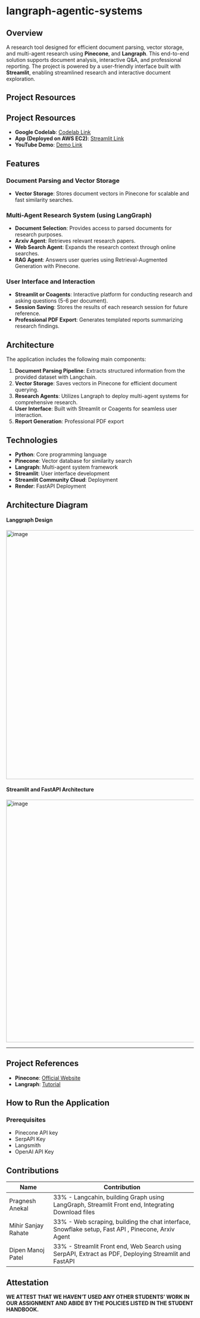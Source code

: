 # langraph-agentic-systems

## Overview

A research tool designed for efficient document parsing, vector storage, and multi-agent research using **Pinecone**, and **Langraph**. This end-to-end solution supports document analysis, interactive Q&A, and professional reporting. The project is powered by a user-friendly interface built with **Streamlit**, enabling streamlined research and interactive document exploration.

## Project Resources

## Project Resources

- **Google Codelab**: [Codelab Link](https://codelabs-preview.appspot.com/?file_id=1RTV20Xej59ySxaFmxgqvitRgzysof5FE8yfH0pOItho#0)
- **App (Deployed on AWS EC2)**: [Streamlit Link](https://advancedatasciencfinal-nf555lufcam9hcdq6xsee5.streamlit.app/)
- **YouTube Demo**: [Demo Link](https://youtu.be/gAQGwBde1qs)

## Features

### Document Parsing and Vector Storage

- **Vector Storage**: Stores document vectors in Pinecone for scalable and fast similarity searches.

### Multi-Agent Research System (using LangGraph)

- **Document Selection**: Provides access to parsed documents for research purposes.
- **Arxiv Agent**: Retrieves relevant research papers.
- **Web Search Agent**: Expands the research context through online searches.
- **RAG Agent**: Answers user queries using Retrieval-Augmented Generation with Pinecone.

### User Interface and Interaction

- **Streamlit or Coagents**: Interactive platform for conducting research and asking questions (5-6 per document).
- **Session Saving**: Stores the results of each research session for future reference.
- **Professional PDF Export**: Generates templated reports summarizing research findings.

## Architecture

The application includes the following main components:

1. **Document Parsing Pipeline**: Extracts structured information from the provided dataset with Langchain.
2. **Vector Storage**: Saves vectors in Pinecone for efficient document querying.
3. **Research Agents**: Utilizes Langraph to deploy multi-agent systems for comprehensive research.
4. **User Interface**: Built with Streamlit or Coagents for seamless user interaction.
5. **Report Generation**: Professional PDF export

## Technologies

- **Python**: Core programming language
- **Pinecone**: Vector database for similarity search
- **Langraph**: Multi-agent system framework
- **Streamlit**: User interface development
- **Streamlit Community Cloud**: Deployment
- **Render**: FastAPI Deployment

## Architecture Diagram

#### Langgraph Design

<img width="669" alt="image" src="https://github.com/user-attachments/assets/105950e5-b62a-4632-bf6a-acf95abbd659">

#### Streamlit and FastAPI Architecture

<img width="652" alt="image" src="https://github.com/user-attachments/assets/5bad6f9c-adfc-48c0-9891-d16f775df843">

---

## Project References

- **Pinecone**: [Official Website](https://www.pinecone.io/)
- **Langraph**: [Tutorial](https://langchain-ai.github.io/langgraph/tutorials/introduction/)

## How to Run the Application

### Prerequisites

- Pinecone API key
- SerpAPI Key
- Langsmith
- OpenAI API Key

## Contributions

| Name                | Contribution                                                                                         |
| ------------------- | ---------------------------------------------------------------------------------------------------- |
| Pragnesh Anekal     | 33% - Langcahin, building Graph using LangGraph, Streamlit Front end, Integrating Download files     |
| Mihir Sanjay Rahate | 33% - Web scraping, building the chat interface, Snowflake setup, Fast API , Pinecone, Arxiv Agent   |
| Dipen Manoj Patel   | 33% - Streamlit Front end, Web Search using SerpAPI, Extract as PDF, Deploying Streamlit and FastAPI |

## Attestation

**WE ATTEST THAT WE HAVEN’T USED ANY OTHER STUDENTS’ WORK IN OUR ASSIGNMENT AND ABIDE BY THE POLICIES LISTED IN THE STUDENT HANDBOOK.**
